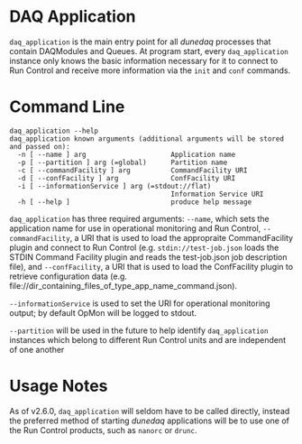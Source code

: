 # DAQ Application

`daq_application` is the main entry point for all _dunedaq_ processes that contain DAQModules and Queues. At program start, every `daq_application` instance only knows the basic information necessary for it to connect to Run Control and receive more information via the `init` and `conf` commands.

# Command Line

```
daq_application --help
daq_application known arguments (additional arguments will be stored and passed on):
  -n [ --name ] arg                     Application name
  -p [ --partition ] arg (=global)      Partition name
  -c [ --commandFacility ] arg          CommandFacility URI
  -d [ --confFacility ] arg             ConfFacility URI
  -i [ --informationService ] arg (=stdout://flat)
                                        Information Service URI
  -h [ --help ]                         produce help message
```

`daq_application` has three required arguments: `--name`, which sets the application name for use in operational monitoring and Run Control, `--commandFacility`, a URI that is used to load the appropraite CommandFacility plugin and connect to Run Control (e.g. `stdin://test-job.json` loads the STDIN Command Facility plugin and reads the test-job.json job description file), and `--confFacility`, a URI that is used to load the ConfFacility plugin to retrieve configuration data (e.g. file://dir_containing_files_of_type_app_name_command.json).

`--informationService` is used to set the URI for operational monitoring output; by default OpMon will be logged to stdout.

`--partition` will be used in the future to help identify `daq_application` instances which belong to different Run Control units and are independent of one another

# Usage Notes

As of v2.6.0, `daq_application` will seldom have to be called directly, instead the preferred method of starting _dunedaq_ applications will be to use one of the Run Control products, such as `nanorc` or `drunc`.
